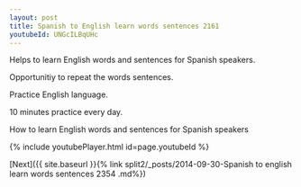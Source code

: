 ```yaml
---
layout: post
title: Spanish to English learn words sentences 2161 
youtubeId: UNGcILBqUHc
---
```

 
 
Helps to learn English words and sentences for Spanish speakers.

Opportunitiy to repeat the words sentences. 

Practice English language. 
 
10 minutes practice every day. 
 
How to learn English words and sentences for Spanish speakers 
 
{% include youtubePlayer.html id=page.youtubeId %}
 
 
[Next]({{ site.baseurl }}{% link  split2/_posts/2014-09-30-Spanish to english learn words sentences 2354 .md%})
 
